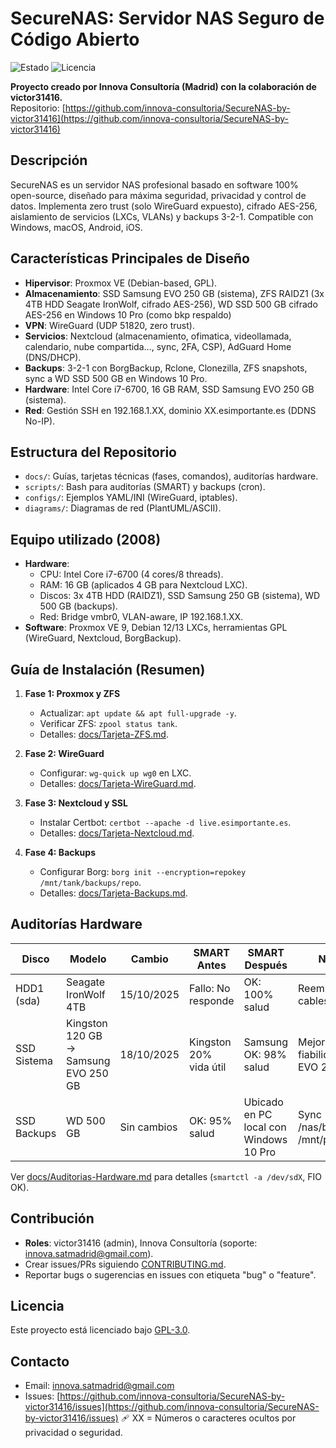 # SecureNAS: Servidor NAS Seguro de Código Abierto

![Estado](https://img.shields.io/badge/estado-en%20desarrollo-yellow) ![Licencia](https://img.shields.io/badge/licencia-GPL--3.0-blue)

**Proyecto creado por Innova Consultoría (Madrid) con la colaboración de victor31416.**  
Repositorio: [https://github.com/innova-consultoria/SecureNAS-by-victor31416](https://github.com/innova-consultoria/SecureNAS-by-victor31416)

## Descripción

SecureNAS es un servidor NAS profesional basado en software 100% open-source, diseñado para máxima seguridad, privacidad y control de datos. Implementa zero trust (solo WireGuard expuesto), cifrado AES-256, aislamiento de servicios (LXCs, VLANs) y backups 3-2-1. Compatible con Windows, macOS, Android, iOS.

## Características Principales de Diseño

- **Hipervisor**: Proxmox VE (Debian-based, GPL).
- **Almacenamiento**: SSD Samsung EVO 250 GB (sistema), ZFS RAIDZ1 (3x 4TB HDD Seagate IronWolf, cifrado AES-256), WD SSD 500 GB cifrado AES-256 en Windows 10 Pro (como bkp respaldo)
- **VPN**: WireGuard (UDP 51820, zero trust).
- **Servicios**: Nextcloud (almacenamiento, ofimatica, videollamada, calendario, nube compartida..., sync, 2FA, CSP), AdGuard Home (DNS/DHCP).
- **Backups**: 3-2-1 con BorgBackup, Rclone, Clonezilla, ZFS snapshots, sync a WD SSD 500 GB en Windows 10 Pro.
- **Hardware**: Intel Core i7-6700, 16 GB RAM, SSD Samsung EVO 250 GB (sistema).
- **Red**: Gestión SSH en 192.168.1.XX, dominio XX.esimportante.es (DDNS No-IP).

## Estructura del Repositorio

- `docs/`: Guías, tarjetas técnicas (fases, comandos), auditorías hardware.
- `scripts/`: Bash para auditorías (SMART) y backups (cron).
- `configs/`: Ejemplos YAML/INI (WireGuard, iptables).
- `diagrams/`: Diagramas de red (PlantUML/ASCII).

## Equipo utilizado (2008)

- **Hardware**: 
  - CPU: Intel Core i7-6700 (4 cores/8 threads).
  - RAM: 16 GB (aplicados 4 GB para Nextcloud LXC).
  - Discos: 3x 4TB HDD (RAIDZ1), SSD Samsung 250 GB (sistema), WD 500 GB (backups).
  - Red: Bridge vmbr0, VLAN-aware, IP 192.168.1.XX.
- **Software**: Proxmox VE 9, Debian 12/13 LXCs, herramientas GPL (WireGuard, Nextcloud, BorgBackup).

## Guía de Instalación (Resumen)

1. **Fase 1: Proxmox y ZFS**
   - Actualizar: `apt update && apt full-upgrade -y`.
   - Verificar ZFS: `zpool status tank`.
   - Detalles: [docs/Tarjeta-ZFS.md](docs/Tarjeta-ZFS.md).

2. **Fase 2: WireGuard**
   - Configurar: `wg-quick up wg0` en LXC.
   - Detalles: [docs/Tarjeta-WireGuard.md](docs/Tarjeta-WireGuard.md).

3. **Fase 3: Nextcloud y SSL**
   - Instalar Certbot: `certbot --apache -d live.esimportante.es`.
   - Detalles: [docs/Tarjeta-Nextcloud.md](docs/Tarjeta-Nextcloud.md).

4. **Fase 4: Backups**
   - Configurar Borg: `borg init --encryption=repokey /mnt/tank/backups/repo`.
   - Detalles: [docs/Tarjeta-Backups.md](docs/Tarjeta-Backups.md).

## Auditorías Hardware

| Disco | Modelo | Cambio | SMART Antes | SMART Después | Notas |
|-------|--------|--------|-------------|---------------|-------|
| HDD1 (sda) | Seagate IronWolf 4TB | 15/10/2025 | Fallo: No responde | OK: 100% salud | Reemplazados cables Sata III |
| SSD Sistema | Kingston 120 GB → Samsung EVO 250 GB | 18/10/2025 | Kingston 20% vida útil | Samsung OK: 98% salud | Mejora fiabilidad con EVO 250 |
| SSD Backups | WD 500 GB | Sin cambios | OK: 95% salud | Ubicado en PC local con Windows 10 Pro | Sync /nas/bkp/ a /mnt/pve_bkp/ |

Ver [docs/Auditorias-Hardware.md](docs/Auditorias-Hardware.md) para detalles (`smartctl -a /dev/sdX`, FIO OK).

## Contribución

- **Roles**: victor31416 (admin), Innova Consultoría (soporte: innova.satmadrid@gmail.com).
- Crear issues/PRs siguiendo [CONTRIBUTING.md](CONTRIBUTING.md).
- Reportar bugs o sugerencias en issues con etiqueta "bug" o "feature".

## Licencia

Este proyecto está licenciado bajo [GPL-3.0](LICENSE.md).

## Contacto

- Email: innova.satmadrid@gmail.com
- Issues: [https://github.com/innova-consultoria/SecureNAS-by-victor31416/issues](https://github.com/innova-consultoria/SecureNAS-by-victor31416/issues)
  🩹 XX = Números o caracteres ocultos por privacidad o seguridad.
